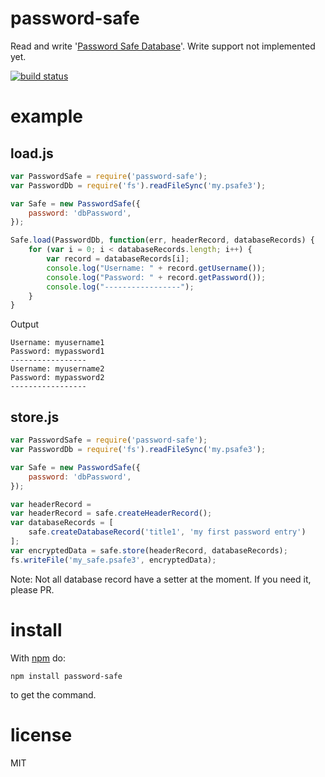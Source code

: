 # password-safe

Read and write '[Password Safe Database](http://pwsafe.org/)'. Write support not implemented yet.

[![build status](https://secure.travis-ci.org/dol/node-passwordsafe.png)](http://travis-ci.org/dol/node-passwordsafe)

# example

## load.js

```js
var PasswordSafe = require('password-safe');
var PasswordDb = require('fs').readFileSync('my.psafe3');

var Safe = new PasswordSafe({
    password: 'dbPassword',
});

Safe.load(PasswordDb, function(err, headerRecord, databaseRecords) {
    for (var i = 0; i < databaseRecords.length; i++) {
        var record = databaseRecords[i];
        console.log("Username: " + record.getUsername());
        console.log("Password: " + record.getPassword());
        console.log("-----------------");
    }
}
```

Output

```
Username: myusername1
Password: mypassword1
-----------------
Username: myusername2
Password: mypassword2
-----------------
```

## store.js

```js
var PasswordSafe = require('password-safe');
var PasswordDb = require('fs').readFileSync('my.psafe3');

var Safe = new PasswordSafe({
    password: 'dbPassword',
});

var headerRecord = 
var headerRecord = safe.createHeaderRecord();
var databaseRecords = [
    safe.createDatabaseRecord('title1', 'my first password entry')
];
var encryptedData = safe.store(headerRecord, databaseRecords);
fs.writeFile('my_safe.psafe3', encryptedData);
```

Note: Not all database record have a setter at the moment. If you need it, please PR.

# install

With [npm](http://npmjs.org) do:

```
npm install password-safe
```

to get the command.

# license

MIT
